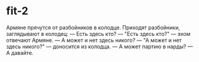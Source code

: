# fit-2

Армяне прячутся от разбойников в колодце. Приходят разбойники, заглядывают в колодец:
— Есть здесь кто?
— "Есть здесь кто?" — эхом отвечают Армяне.
— А может и нет здесь никого?
— "А может и нет здесь никого?" — доносится из колодца.
— А может партию в нарды?
— А давайте.
